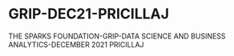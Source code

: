 # GRIP-DEC21-PRICILLAJ
THE SPARKS FOUNDATION-GRIP-DATA SCIENCE AND BUSINESS ANALYTICS-DECEMBER 2021 PRICILLAJ
